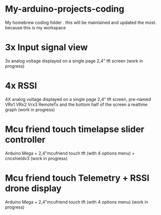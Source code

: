 # My-arduino-projects-coding
My homebrew coding folder . this will be maintained and updated the most. because this is my workspace




# 3x Input signal view 
3x analog voltage displayed on a single page 2,4" tft screen
(work in progress)


# 4x RSSI
4X analog voltage displayed on a single page 2,4" tft screen,
pre-named VRx1 VRx2 Vrx3 RemoteTx and the bottom half of the screen a realtime graph
(work in progress)



# Mcu friend touch timelapse slider controller
Arduino Mega + 2,4"mcufriend touch tft  (with 4 options menu) + cncshieldv3
(work in progress)



# Mcu friend touch Telemetry +  RSSI drone display
Arduino Mega + 2,4"mcufriend touch tft (with 4 options menu)
(work in progress)
